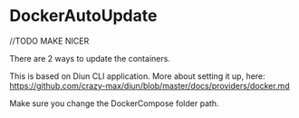 # DockerAutoUpdate
//TODO MAKE NICER

There are 2 ways to update the containers.

This is based on Diun CLI application. More about setting it up, here: https://github.com/crazy-max/diun/blob/master/docs/providers/docker.md

Make sure you change the DockerCompose folder path.
